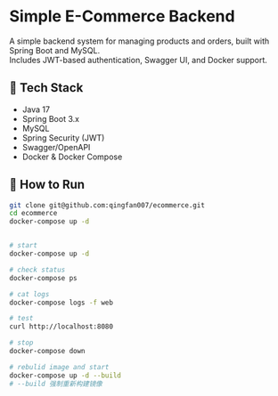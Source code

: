 # Simple E-Commerce Backend

A simple backend system for managing products and orders, built with Spring Boot and MySQL.  
Includes JWT-based authentication, Swagger UI, and Docker support.

## 🔧 Tech Stack

- Java 17
- Spring Boot 3.x
- MySQL
- Spring Security (JWT)
- Swagger/OpenAPI
- Docker & Docker Compose

## 🚀 How to Run

```bash
git clone git@github.com:qingfan007/ecommerce.git
cd ecommerce
docker-compose up -d


# start
docker-compose up -d

# check status
docker-compose ps

# cat logs
docker-compose logs -f web

# test
curl http://localhost:8080

# stop
docker-compose down

# rebulid image and start
docker-compose up -d --build
# --build 强制重新构建镜像
